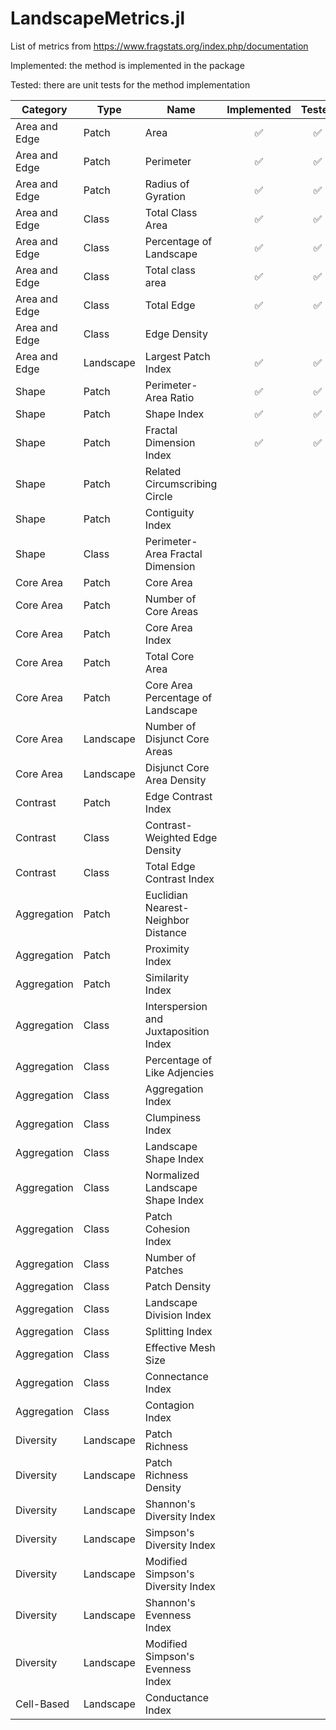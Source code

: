 # LandscapeMetrics.jl

List of metrics from https://www.fragstats.org/index.php/documentation

Implemented: the method is implemented in the package

Tested: there are unit tests for the method implementation


| Category | Type | Name | Implemented | Tested |
|-----|----|---|:-:|:-:|
| Area and Edge | Patch | Area | ✅ | ✅ |
| Area and Edge | Patch | Perimeter | ✅ | ✅ |
| Area and Edge | Patch | Radius of Gyration | ✅ | ✅ |
| Area and Edge | Class | Total Class Area | ✅ | ✅ |
| Area and Edge | Class | Percentage of Landscape | ✅ | ✅ |
| Area and Edge | Class | Total class area | ✅ | ✅ |
| Area and Edge | Class | Total Edge | ✅ | ✅ |
| Area and Edge | Class | Edge Density|  |  |
| Area and Edge | Landscape | Largest Patch Index | ✅ | ✅ |
| Shape | Patch | Perimeter-Area Ratio | ✅ | ✅ |
| Shape | Patch | Shape Index | ✅ | ✅ |
| Shape | Patch | Fractal Dimension Index | ✅ | ✅ |
| Shape | Patch | Related Circumscribing Circle|   |   |
| Shape | Patch | Contiguity Index |   |   |
| Shape | Class | Perimeter-Area Fractal Dimension |   |   |
| Core Area | Patch | Core Area |   |   |
| Core Area | Patch | Number of Core Areas |   |   |
| Core Area | Patch | Core Area Index |   |   |
| Core Area | Patch | Total Core Area |   |   |
| Core Area | Patch | Core Area Percentage of Landscape |   |   |
| Core Area | Landscape | Number of Disjunct Core Areas |   |   |
| Core Area | Landscape | Disjunct Core Area Density |   |   |
| Contrast | Patch | Edge Contrast Index |   |   |
| Contrast | Class | Contrast-Weighted Edge Density |   |   |
| Contrast | Class | Total Edge Contrast Index |   |   |
| Aggregation | Patch | Euclidian Nearest-Neighbor Distance |   |   |  
| Aggregation | Patch | Proximity Index |   |   |
| Aggregation | Patch | Similarity Index |   |   |
| Aggregation | Class | Interspersion and Juxtaposition Index |   |   |
| Aggregation | Class | Percentage of Like Adjencies |   |   |
| Aggregation | Class | Aggregation Index |   |   |
| Aggregation | Class | Clumpiness Index |   |   |
| Aggregation | Class | Landscape Shape Index |   |   |
| Aggregation | Class | Normalized Landscape Shape Index |   |   |
| Aggregation | Class | Patch Cohesion Index |   |   |
| Aggregation | Class | Number of Patches |   |   |
| Aggregation | Class | Patch Density |   |   |
| Aggregation | Class | Landscape Division Index |   |   |
| Aggregation | Class | Splitting Index |   |   |
| Aggregation | Class | Effective Mesh Size |   |   |
| Aggregation | Class | Connectance Index |   |   |
| Aggregation | Class | Contagion Index |   |   |
| Diversity | Landscape | Patch Richness |   |   |
| Diversity | Landscape | Patch Richness Density |   |   |
| Diversity | Landscape | Shannon's Diversity Index |   |   |
| Diversity | Landscape | Simpson's Diversity Index |   |   |
| Diversity | Landscape | Modified Simpson's Diversity Index |   |   |
| Diversity | Landscape | Shannon's Evenness Index |   |   |
| Diversity | Landscape | Modified Simpson's Evenness Index |   |   |
| Cell-Based | Landscape | Conductance Index |   |   |

